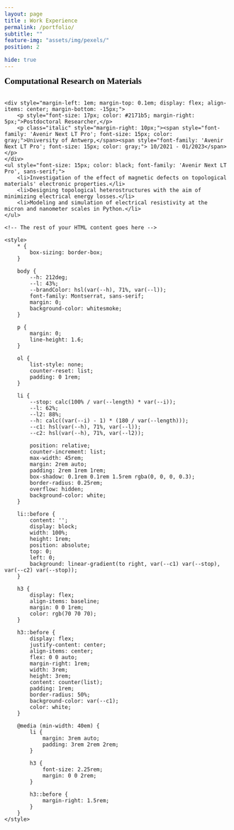 ```yaml
---
layout: page
title : Work Experience 
permalink: /portfolio/
subtitle: "" 
feature-img: "assets/img/pexels/"
position: 2

hide: true
---
```

<style>
    /* Reset default margin and padding */
    body {
        margin: 0;
        padding: 10px;
        background-image: url('assets/img/header/education.jpg');
        background-repeat: no-repeat;
        background-position: center center;
        background-size: 1100px 300px; /* Ensure the background image covers the entire viewport */
    }

    /* Define your CSS styles here */
    /* Add your CSS styles if needed */
</style>
<html lang="en">
<head>
    <meta charset="UTF-8">
    <meta name="viewport" content="width=device-width, initial-scale=1.0">
    <title>{{ page.title }}</title>
</head>
<body>
<section>
    <div style="display: inline-block; padding-right: 10px;">
        <span style="font-size: 19px; color: black; font-weight: bold; font-family: 'Avenir Next LT Pro';">
            Computational Research on Materials
        </span>
    </div>
    <br><br>

    <div style="margin-left: 1em; margin-top: 0.1em; display: flex; align-items: center; margin-bottom: -15px;">
        <p style="font-size: 17px; color: #2171b5; margin-right: 5px;">Postdoctoral Researcher,</p>
        <p class="italic" style="margin-right: 10px;"><span style="font-family: 'Avenir Next LT Pro'; font-size: 15px; color: gray;">University of Antwerp,</span><span style="font-family: 'Avenir Next LT Pro'; font-size: 15px; color: gray;"> 10/2021 - 01/2023</span></p>
    </div>
    <ul style="font-size: 15px; color: black; font-family: 'Avenir Next LT Pro', sans-serif;">
        <li>Investigation of the effect of magnetic defects on topological materials' electronic properties.</li>
        <li>Designing topological heterostructures with the aim of minimizing electrical energy losses.</li>
        <li>Modeling and simulation of electrical resistivity at the micron and nanometer scales in Python.</li>
    </ul>

    <!-- The rest of your HTML content goes here -->

    <style>
        * {
            box-sizing: border-box;
        }

        body {
            --h: 212deg;
            --l: 43%;
            --brandColor: hsl(var(--h), 71%, var(--l));
            font-family: Montserrat, sans-serif;
            margin: 0;
            background-color: whitesmoke;
        }

        p {
            margin: 0;
            line-height: 1.6;
        }

        ol {
            list-style: none;
            counter-reset: list;
            padding: 0 1rem;
        }

        li {
            --stop: calc(100% / var(--length) * var(--i));
            --l: 62%;
            --l2: 88%;
            --h: calc((var(--i) - 1) * (180 / var(--length)));
            --c1: hsl(var(--h), 71%, var(--l));
            --c2: hsl(var(--h), 71%, var(--l2));

            position: relative;
            counter-increment: list;
            max-width: 45rem;
            margin: 2rem auto;
            padding: 2rem 1rem 1rem;
            box-shadow: 0.1rem 0.1rem 1.5rem rgba(0, 0, 0, 0.3);
            border-radius: 0.25rem;
            overflow: hidden;
            background-color: white;
        }

        li::before {
            content: '';
            display: block;
            width: 100%;
            height: 1rem;
            position: absolute;
            top: 0;
            left: 0;
            background: linear-gradient(to right, var(--c1) var(--stop), var(--c2) var(--stop));
        }

        h3 {
            display: flex;
            align-items: baseline;
            margin: 0 0 1rem;
            color: rgb(70 70 70);
        }

        h3::before {
            display: flex;
            justify-content: center;
            align-items: center;
            flex: 0 0 auto;
            margin-right: 1rem;
            width: 3rem;
            height: 3rem;
            content: counter(list);
            padding: 1rem;
            border-radius: 50%;
            background-color: var(--c1);
            color: white;
        }

        @media (min-width: 40em) {
            li {
                margin: 3rem auto;
                padding: 3rem 2rem 2rem;
            }

            h3 {
                font-size: 2.25rem;
                margin: 0 0 2rem;
            }

            h3::before {
                margin-right: 1.5rem;
            }
        }
    </style>
</body>
</html>
